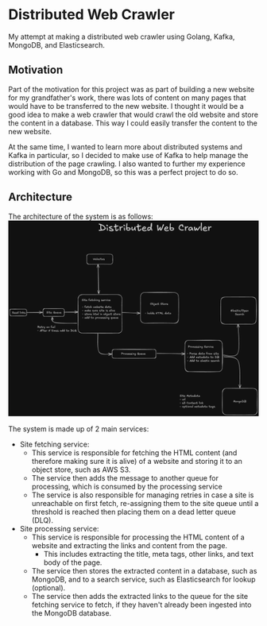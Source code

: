 # Distributed Web Crawler

My attempt at making a distributed web crawler using Golang, Kafka, MongoDB, and Elasticsearch.

## Motivation
Part of the motivation for this project was as part of building a new website for my grandfather's work, there was lots of content on many pages that would have to be transferred to the new website. I thought it would be a good idea to make a web crawler that would crawl the old website and store the content in a database. This way I could easily transfer the content to the new website.

At the same time, I wanted to learn more about distributed systems and Kafka in particular, so I decided to make use of Kafka to help manage the distribution of the page crawling. I also wanted to further my experience working with Go and MongoDB, so this was a perfect project to do so.

## Architecture
The architecture of the system is as follows:
![Architecture sketch](distributed-web-crawler-architecture-sketch.png)

The system is made up of 2 main services:
- Site fetching service:
    - This service is responsible for fetching the HTML content (and therefore making sure it is alive) of a website and storing it to an object store, such as AWS S3.
    - The service then adds the message to another queue for processing, which is consumed by the processing service
    - The service is also responsible for managing retries in case a site is unreachable on first fetch, re-assigning them to the site queue until a threshold is reached then placing them on a dead letter queue (DLQ).
- Site processing service:
    - This service is responsible for processing the HTML content of a website and extracting the links and content from the page.
        - This includes extracting the title, meta tags, other links, and text body of the page.
    - The service then stores the extracted content in a database, such as MongoDB, and to a search service, such as Elasticsearch for lookup (optional).
    - The service then adds the extracted links to the queue for the site fetching service to fetch, if they haven't already been ingested into the MongoDB database.
